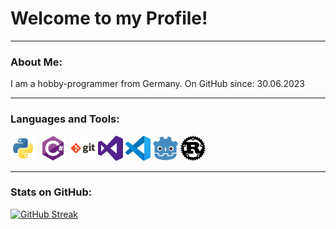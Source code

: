# Welcome to my Profile!

---
### About Me:
I am a hobby-programmer from Germany.
On GitHub since: 30.06.2023

---
### Languages and Tools:
<div>
  <img src="https://github.com/devicons/devicon/blob/master/icons/python/python-original.svg" title="Python" **alt="Python" width="40" height="40"/>&nbsp;
  <img src="https://github.com/devicons/devicon/blob/master/icons/csharp/csharp-original.svg" title="C#" **alt="C#" width="40" height="40"/>&nbsp;
  <img src="https://github.com/devicons/devicon/blob/master/icons/git/git-original-wordmark.svg" title="Git" **alt="Git" width="40" height="40"/>
  <img src="https://github.com/devicons/devicon/blob/master/icons/visualstudio/visualstudio-plain.svg" title="VisualStudio" **alt="VisualStudio" width="40" height="40"/>
  <img src="https://github.com/devicons/devicon/blob/master/icons/vscode/vscode-original.svg" title="VSCode" **alt="VSCode" width="40" height="40"/>
  <img src="https://github.com/devicons/devicon/blob/master/icons/godot/godot-original.svg" title="Godot" **alt="Godot" width="40" height="40"/>
  <img src="https://github.com/devicons/devicon/blob/master/icons/rust/rust-plain.svg" title="Godot" **alt="Godot" width="40" height="40"/>
  
</div>

---
### Stats on GitHub:
[![GitHub Streak](http://github-readme-streak-stats.herokuapp.com?user=TAugustL&theme=dark&background=000000)](https://git.io/streak-stats)

<div id="badges">
  <img src="https://komarev.com/ghpvc/?username=TAugustL&style=flat-square&color=blue" alt=""/>
</div>
